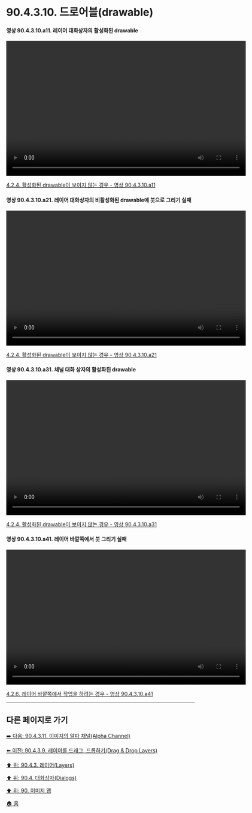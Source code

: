 # 90.4.3.10. 드로어블(drawable)

<a id="90-04-03-10-a11"></a>

#### 영상 90.4.3.10.a11. 레이어 대화상자의 활성화된 drawable
<video controls="controls" width="640" height="360" environment="MacOS:Sonoma 14.2.1 GIMP 2.10.36" src="https://github.com/wonder13662/gimp/assets/15767104/36977bde-0050-40be-89a3-77e96b95b007"></video>

[4.2.4. 활성화된 drawable이 보이지 않는 경우 - 영상 90.4.3.10.a11](./04-02-04-the-active-drawable-is-not-visible.md#90-04-03-10-a11)

<a id="90-04-03-10-a21"></a>

#### 영상 90.4.3.10.a21. 레이어 대화상자의 비활성화된 drawable에 붓으로 그리기 실패
<video controls="controls" width="640" height="360" environment="MacOS:Sonoma 14.2.1 GIMP 2.10.36" src="https://github.com/wonder13662/gimp/assets/15767104/3e8176fa-3479-422f-9f5e-83b3ad30fb88"></video>

[4.2.4. 활성화된 drawable이 보이지 않는 경우 - 영상 90.4.3.10.a21](./04-02-04-the-active-drawable-is-not-visible.md#90-04-03-10-a21)

<a id="90-04-03-10-a31"></a>

#### 영상 90.4.3.10.a31. 채널 대화 상자의 활성화된 drawable
<video controls="controls" width="640" height="360" environment="MacOS:Sonoma 14.2.1 GIMP 2.10.36" src="https://github.com/wonder13662/gimp/assets/15767104/78b9917a-5a00-4337-8a7b-3f6e189f3848"></video>

[4.2.4. 활성화된 drawable이 보이지 않는 경우 - 영상 90.4.3.10.a31](./04-02-04-the-active-drawable-is-not-visible.md#90-04-03-10-a31)

<a id="90-04-03-10-a41"></a>

#### 영상 90.4.3.10.a41. 레이어 바깥쪽에서 붓 그리기 실패
<video controls="controls" width="640" height="360" environment="MacOS:Sonoma 14.2.1 GIMP 2.10.36" src="https://github.com/wonder13662/gimp/assets/15767104/5a35814d-80fd-4b66-9294-916bcb160cb7"></video>

[4.2.6. 레이어 바깥쪽에서 작업을 하려는 경우 - 영상 90.4.3.10.a41](./04-02-06-you-are-trying-to-act-outside-the-layer.md#90-04-03-10-a41)

***

## 다른 페이지로 가기

[➡️ 다음: 90.4.3.11. 이미지의 알파 채널(Alpha Channel)](./90-04-0003-011-alpha_channel.md)

[⬅️ 이전: 90.4.3.9. 레이어를 드래그, 드롭하기(Drag & Drop Layers)](./90-04-0003-009-drag_n_drop_layers.md)

[⬆️ 위: 90.4.3. 레이어(Layers)](./90-04-0003-000-layers.md)

[⬆️ 위: 90.4. 대화상자(Dialogs)](./90-04-0000-dialogs.md)

[⬆️ 위: 90. 이미지 맵](./90-00-image-map.md)

[🏠 홈](./00-home.md)

